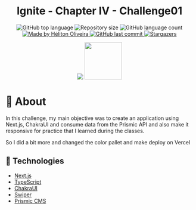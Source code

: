 <h1 align="center">
  Ignite - Chapter IV - Challenge01
</h1>

<p align="center">
  <img alt="GitHub top language" src="https://img.shields.io/github/languages/top/helitonoliveiraa/ignite-worldtrip.svg?color=%23C10C2E">

  <img alt="Repository size" src="https://img.shields.io/github/repo-size/helitonoliveiraa/ignite-worldtrip.svg?color=%23C10C2E">

  <img alt="GitHub language count" src="https://img.shields.io/github/languages/count/helitonoliveiraa/ignite-worldtrip?color=%23C10C2E">

  <a href="https://www.linkedin.com/in/helitonoliveira/">
    <img alt="Made by Héliton Oliveira" src="https://img.shields.io/badge/made%20by-Héliton Oliveira-%23C10C2E">
  </a>

  <a href="https://github.com/helitonoliveiraa/ignite-worldtrip?/commits/master">
    <img alt="GitHub last commit" src="https://img.shields.io/github/last-commit/helitonoliveiraa/ignite-worldtrip??color=%23C10C2E">
  </a>

  <a href="https://github.com/helitonoliveiraa/ignite-worldtrip/stargazers" >
    <img alt="Stargazers" src="https://img.shields.io/github/stars/helitonoliveiraa/ignite-worldtrip?style=social" />
  </a>
</p>

<p align="center">
  <img src="https://res.cloudinary.com/dzn5ixmhq/image/upload/v1623787370/ignite/Component_18_c1scsp.png" />

  <a href="https://ignite-worldtrip-mp1cmmwqt-heliton1988.vercel.app/" target="_blank">
    <img src="https://res.cloudinary.com/dzn5ixmhq/image/upload/v1614434454/vercel-logo_xwytbg.png" width="100px" />
  </a>
</p>

# :memo: About

In this challenge, my main objective was to create an application using Next.js, ChakraUI and consume data from the Prismic API and also make it responsive for practice that I learned during the classes.

So I did a bit more and changed the color pallet and make deploy on Vercel

## :wrench: Technologies

- [Next.js](https://nextjs.org/)
- [TypeScript](https://www.typescriptlang.org/)
- [ChakraUI](https://chakra-ui.com/)
- [Swiper](https://swiperjs.com/)
- [Prismic CMS](https://prismic.io/)
